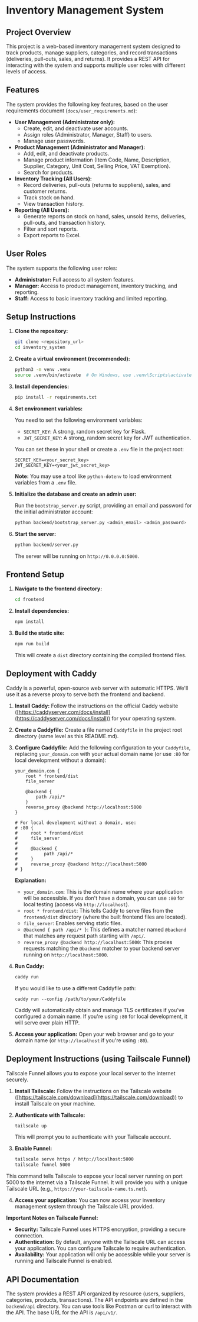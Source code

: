# Inventory Management System

## Project Overview

This project is a web-based inventory management system designed to track products, manage suppliers, categories, and record transactions (deliveries, pull-outs, sales, and returns). It provides a REST API for interacting with the system and supports multiple user roles with different levels of access.

## Features

The system provides the following key features, based on the user requirements document (`docs/user_requirements.md`):

*   **User Management (Administrator only):**
    *   Create, edit, and deactivate user accounts.
    *   Assign roles (Administrator, Manager, Staff) to users.
    *   Manage user passwords.
*   **Product Management (Administrator and Manager):**
    *   Add, edit, and deactivate products.
    *   Manage product information (Item Code, Name, Description, Supplier, Category, Unit Cost, Selling Price, VAT Exemption).
    *   Search for products.
*   **Inventory Tracking (All Users):**
    *   Record deliveries, pull-outs (returns to suppliers), sales, and customer returns.
    *   Track stock on hand.
    *   View transaction history.
*   **Reporting (All Users):**
    *   Generate reports on stock on hand, sales, unsold items, deliveries, pull-outs, and transaction history.
    *   Filter and sort reports.
    *   Export reports to Excel.

## User Roles

The system supports the following user roles:

*   **Administrator:** Full access to all system features.
*   **Manager:** Access to product management, inventory tracking, and reporting.
*   **Staff:** Access to basic inventory tracking and limited reporting.

## Setup Instructions

1.  **Clone the repository:**

    ```bash
    git clone <repository_url>
    cd inventory_system
    ```

2.  **Create a virtual environment (recommended):**

    ```bash
    python3 -m venv .venv
    source .venv/bin/activate  # On Windows, use .venv\Scripts\activate
    ```

3.  **Install dependencies:**

    ```bash
    pip install -r requirements.txt
    ```

4.  **Set environment variables:**

    You need to set the following environment variables:

    *   `SECRET_KEY`: A strong, random secret key for Flask.
    *   `JWT_SECRET_KEY`: A strong, random secret key for JWT authentication.

    You can set these in your shell or create a `.env` file in the project root:

    ```
    SECRET_KEY=<your_secret_key>
    JWT_SECRET_KEY=<your_jwt_secret_key>
    ```
     **Note:** You may use a tool like `python-dotenv` to load environment variables from a `.env` file.

5.  **Initialize the database and create an admin user:**

    Run the `bootstrap_server.py` script, providing an email and password for the initial administrator account:

    ```bash
    python backend/bootstrap_server.py <admin_email> <admin_password>
    ```

6.  **Start the server:**

    ```bash
    python backend/server.py
    ```

    The server will be running on `http://0.0.0.0:5000`.

## Frontend Setup

1.  **Navigate to the frontend directory:**

    ```bash
    cd frontend
    ```

2.  **Install dependencies:**

    ```bash
    npm install
    ```

3.  **Build the static site:**

    ```bash
    npm run build
    ```

    This will create a `dist` directory containing the compiled frontend files.

## Deployment with Caddy

Caddy is a powerful, open-source web server with automatic HTTPS. We'll use it as a reverse proxy to serve both the frontend and backend.

1.  **Install Caddy:** Follow the instructions on the official Caddy website ([https://caddyserver.com/docs/install](https://caddyserver.com/docs/install)) for your operating system.

2.  **Create a Caddyfile:** Create a file named `Caddyfile` in the project root directory (same level as this README.md).

3.  **Configure Caddyfile:** Add the following configuration to your `Caddyfile`, replacing `your_domain.com` with your actual domain name (or use `:80` for local development without a domain):

    ```caddy
    your_domain.com {
        root * frontend/dist
        file_server

        @backend {
            path /api/*
        }
        reverse_proxy @backend http://localhost:5000
    }

    # For local development without a domain, use:
    # :80 {
    #     root * frontend/dist
    #     file_server
    #
    #     @backend {
    #          path /api/*
    #     }
    #     reverse_proxy @backend http://localhost:5000
    # }
    ```

    **Explanation:**

    *   `your_domain.com`:  This is the domain name where your application will be accessible.  If you don't have a domain, you can use `:80` for local testing (access via `http://localhost`).
    *   `root * frontend/dist`:  This tells Caddy to serve files from the `frontend/dist` directory (where the built frontend files are located).
    *   `file_server`: Enables serving static files.
    *   `@backend { path /api/* }`: This defines a matcher named `@backend` that matches any request path starting with `/api/`.
    *   `reverse_proxy @backend http://localhost:5000`: This proxies requests matching the `@backend` matcher to your backend server running on `http://localhost:5000`.

4.  **Run Caddy:**

    ```bash
    caddy run
    ```
    If you would like to use a different Caddyfile path:
    ```
    caddy run --config /path/to/your/Caddyfile
    ```

    Caddy will automatically obtain and manage TLS certificates if you've configured a domain name.  If you're using `:80` for local development, it will serve over plain HTTP.

5.  **Access your application:**  Open your web browser and go to your domain name (or `http://localhost` if you're using `:80`).

## Deployment Instructions (using Tailscale Funnel)

Tailscale Funnel allows you to expose your local server to the internet securely.

1.  **Install Tailscale:** Follow the instructions on the Tailscale website ([https://tailscale.com/download](https://tailscale.com/download)) to install Tailscale on your machine.

2.  **Authenticate with Tailscale:**

    ```bash
    tailscale up
    ```

    This will prompt you to authenticate with your Tailscale account.

3.  **Enable Funnel:**

    ```bash
    tailscale serve https / http://localhost:5000
    tailscale funnel 5000
    ```

   This command tells Tailscale to expose your local server running on port 5000 to the internet via a Tailscale Funnel. It will provide you with a unique Tailscale URL (e.g., `https://your-tailscale-name.ts.net`).

4. **Access your application:** You can now access your inventory management system through the Tailscale URL provided.

**Important Notes on Tailscale Funnel:**

*   **Security:** Tailscale Funnel uses HTTPS encryption, providing a secure connection.
*   **Authentication:** By default, anyone with the Tailscale URL can access your application. You can configure Tailscale to require authentication.
*   **Availability:** Your application will only be accessible while your server is running and Tailscale Funnel is enabled.

## API Documentation

The system provides a REST API organized by resource (users, suppliers, categories, products, transactions). The API endpoints are defined in the `backend/api` directory. You can use tools like Postman or curl to interact with the API. The base URL for the API is `/api/v1/`.